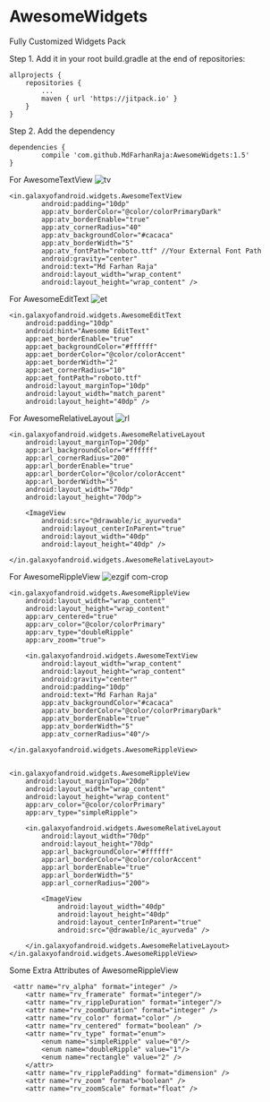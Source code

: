 # AwesomeWidgets
Fully Customized Widgets Pack

Step 1. Add it in your root build.gradle at the end of repositories:

	allprojects {
		repositories {
			...
			maven { url 'https://jitpack.io' }
		}
	}
  
Step 2. Add the dependency

	dependencies {
	        compile 'com.github.MdFarhanRaja:AwesomeWidgets:1.5'
	}

For AwesomeTextView
![tv](https://cloud.githubusercontent.com/assets/18304656/23031248/4c9b1058-f496-11e6-9ed6-002d6acbd621.PNG)


	<in.galaxyofandroid.widgets.AwesomeTextView
            android:padding="10dp"
            app:atv_borderColor="@color/colorPrimaryDark"
            app:atv_borderEnable="true"
            app:atv_cornerRadius="40"
            app:atv_backgroundColor="#cacaca"
            app:atv_borderWidth="5"
            app:atv_fontPath="roboto.ttf" //Your External Font Path
            android:gravity="center"
            android:text="Md Farhan Raja"
            android:layout_width="wrap_content"
            android:layout_height="wrap_content" />
	    
For AwesomeEditText
![et](https://cloud.githubusercontent.com/assets/18304656/23031291/75359c40-f496-11e6-972c-5e6c151fc153.PNG)


    <in.galaxyofandroid.widgets.AwesomeEditText
        android:padding="10dp"
        android:hint="Awesome EditText"
        app:aet_borderEnable="true"
        app:aet_backgroundColor="#ffffff"
        app:aet_borderColor="@color/colorAccent"
        app:aet_borderWidth="2"
        app:aet_cornerRadius="10"
        app:aet_fontPath="roboto.ttf"
        android:layout_marginTop="10dp"
        android:layout_width="match_parent"
        android:layout_height="40dp" />
	
For AwesomeRelativeLayout
![rl](https://cloud.githubusercontent.com/assets/18304656/23031322/95e01eb6-f496-11e6-8b00-d4fc6e608fc5.PNG)


    <in.galaxyofandroid.widgets.AwesomeRelativeLayout
        android:layout_marginTop="20dp"
        app:arl_backgroundColor="#ffffff"
        app:arl_cornerRadius="200"
        app:arl_borderEnable="true"
        app:arl_borderColor="@color/colorAccent"
        app:arl_borderWidth="5"
        android:layout_width="70dp"
        android:layout_height="70dp">
        
        <ImageView
            android:src="@drawable/ic_ayurveda"
            android:layout_centerInParent="true"
            android:layout_width="40dp"
            android:layout_height="40dp" />
        
    </in.galaxyofandroid.widgets.AwesomeRelativeLayout>

For AwesomeRippleView
![ezgif com-crop](https://cloud.githubusercontent.com/assets/18304656/23032158/93c499ec-f499-11e6-8919-27096a1ad7b3.gif)

    <in.galaxyofandroid.widgets.AwesomeRippleView
        android:layout_width="wrap_content"
        android:layout_height="wrap_content"
        app:arv_centered="true"
        app:arv_color="@color/colorPrimary"
        app:arv_type="doubleRipple"
        app:arv_zoom="true">

        <in.galaxyofandroid.widgets.AwesomeTextView
            android:layout_width="wrap_content"
            android:layout_height="wrap_content"
            android:gravity="center"
            android:padding="10dp"
            android:text="Md Farhan Raja"
            app:atv_backgroundColor="#cacaca"
            app:atv_borderColor="@color/colorPrimaryDark"
            app:atv_borderEnable="true"
            app:atv_borderWidth="5"
            app:atv_cornerRadius="40"/>

    </in.galaxyofandroid.widgets.AwesomeRippleView>


    <in.galaxyofandroid.widgets.AwesomeRippleView
        android:layout_marginTop="20dp"
        android:layout_width="wrap_content"
        android:layout_height="wrap_content"
        app:arv_color="@color/colorPrimary"
        app:arv_type="simpleRipple">

        <in.galaxyofandroid.widgets.AwesomeRelativeLayout
            android:layout_width="70dp"
            android:layout_height="70dp"
            app:arl_backgroundColor="#ffffff"
            app:arl_borderColor="@color/colorAccent"
            app:arl_borderEnable="true"
            app:arl_borderWidth="5"
            app:arl_cornerRadius="200">

            <ImageView
                android:layout_width="40dp"
                android:layout_height="40dp"
                android:layout_centerInParent="true"
                android:src="@drawable/ic_ayurveda" />

        </in.galaxyofandroid.widgets.AwesomeRelativeLayout>
    </in.galaxyofandroid.widgets.AwesomeRippleView>
    
Some Extra Attributes of AwesomeRippleView

	 <attr name="rv_alpha" format="integer" />
        <attr name="rv_framerate" format="integer"/>
        <attr name="rv_rippleDuration" format="integer"/>
        <attr name="rv_zoomDuration" format="integer" />
        <attr name="rv_color" format="color" />
        <attr name="rv_centered" format="boolean" />
        <attr name="rv_type" format="enum">
            <enum name="simpleRipple" value="0"/>
            <enum name="doubleRipple" value="1"/>
            <enum name="rectangle" value="2" />
        </attr>
        <attr name="rv_ripplePadding" format="dimension" />
        <attr name="rv_zoom" format="boolean" />
        <attr name="rv_zoomScale" format="float" />

